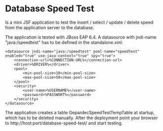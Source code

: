 # Database Speed Test
Is a mini JSF application to test the insert / select / update / delete speed from the application server to the database.

The application is tested with JBoss EAP 6.4.
A datasource with jndi-name "java:/speedtest" has to be defined in the standalone.xml:

    <datasource jndi-name="java:/speedtest" pool-name="speedtest" enabled="true" use-java-context="true" spy="true">
		<connection-url>%CONNECTION-URL%</connection-url>
		<driver>%DRIVER%</driver>
		<pool>
			<min-pool-size>10</min-pool-size>
			<max-pool-size>50</max-pool-size>
		</pool>
		<security>
			<user-name>%USERNAME%</user-name>
			<password>%PASSWORT%</password>
		</security>
    </datasource>

The application creates a table GepardecSpeedTestTempTable at startup, which has to be deleted manually.
After the deployment point your browser to http://host:port/database-speed-test/ and start testing.
